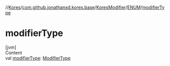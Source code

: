 //[Kores](../../../index.md)/[com.github.jonathanxd.kores.base](../../index.md)/[KoresModifier](../index.md)/[ENUM](index.md)/[modifierType](modifier-type.md)



# modifierType  
[jvm]  
Content  
val [modifierType](modifier-type.md): [ModifierType](../../-modifier-type/index.md)  



